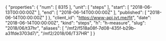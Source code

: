 {
  "properties": {
    "num": [
      8315
    ],
    "unit": [
      "steps"
    ],
    "start": [
      "2018-06-13T00:00:00Z"
    ],
    "end": [
      "2018-06-14T00:00:00Z"
    ],
    "published": [
      "2018-06-14T00:00:00Z"
    ]
  },
  "client_id": "https://www-api.jvt.me/fit",
  "date": "2018-06-14T00:00:00Z",
  "kind": "steps",
  "h": "h-measure",
  "slug": "2018/06/t37hr",
  "aliases": [
    "/mf2/f518a08f-7d08-435f-b29b-a31fde3703d7/",
    "/mf2/2018/06/T37HR"
  ]
}
